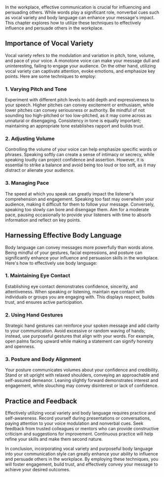 
In the workplace, effective communication is crucial for influencing and persuading others. While words play a significant role, nonverbal cues such as vocal variety and body language can enhance your message's impact. This chapter explores how to utilize these techniques to effectively influence and persuade others in the workplace.

## Importance of Vocal Variety

Vocal variety refers to the modulation and variation in pitch, tone, volume, and pace of your voice. A monotone voice can make your message dull and uninteresting, failing to engage your audience. On the other hand, utilizing vocal variety can captivate attention, evoke emotions, and emphasize key points. Here are some techniques to employ:

### 1\. Varying Pitch and Tone

Experiment with different pitch levels to add depth and expressiveness to your speech. Higher pitches can convey excitement or enthusiasm, while lower pitches can convey seriousness or authority. Be mindful of not sounding too high-pitched or too low-pitched, as it may come across as unnatural or disengaging. Consistency in tone is equally important; maintaining an appropriate tone establishes rapport and builds trust.

### 2\. Adjusting Volume

Controlling the volume of your voice can help emphasize specific words or phrases. Speaking softly can create a sense of intimacy or secrecy, while speaking loudly can project confidence and assertion. However, it is essential to strike a balance and avoid being too loud or too soft, as it may distract or alienate your audience.

### 3\. Managing Pace

The speed at which you speak can greatly impact the listener's comprehension and engagement. Speaking too fast may overwhelm your audience, making it difficult for them to follow your message. Conversely, speaking too slowly can bore and disengage them. Aim for a moderate pace, pausing occasionally to provide your listeners with time to absorb information and reflect on key points.

## Harnessing Effective Body Language

Body language can convey messages more powerfully than words alone. Being mindful of your gestures, facial expressions, and posture can significantly enhance your influence and persuasion skills in the workplace. Here's how to effectively use body language:

### 1\. Maintaining Eye Contact

Establishing eye contact demonstrates confidence, sincerity, and attentiveness. When speaking or listening, maintain eye contact with individuals or groups you are engaging with. This displays respect, builds trust, and ensures active participation.

### 2\. Using Hand Gestures

Strategic hand gestures can reinforce your spoken message and add clarity to your communication. Avoid excessive or random waving of hands; instead, use purposeful gestures that align with your words. For example, open palms facing upward while making a statement can signify honesty and openness.

### 3\. Posture and Body Alignment

Your posture communicates volumes about your confidence and credibility. Stand or sit upright with relaxed shoulders, conveying an approachable and self-assured demeanor. Leaning slightly forward demonstrates interest and engagement, while slouching may convey disinterest or lack of confidence.

## Practice and Feedback

Effectively utilizing vocal variety and body language requires practice and self-awareness. Record yourself during presentations or conversations, paying attention to your voice modulation and nonverbal cues. Seek feedback from trusted colleagues or mentors who can provide constructive criticism and suggestions for improvement. Continuous practice will help refine your skills and make them second nature.

In conclusion, incorporating vocal variety and purposeful body language into your communication style can greatly enhance your ability to influence and persuade others in the workplace. By employing these techniques, you will foster engagement, build trust, and effectively convey your message to achieve your desired outcomes.
